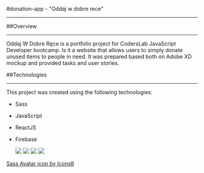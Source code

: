 
#donation-app - "Oddaj w dobre rece"
___
##Overview 
___
Oddaj W Dobre Ręce is a portfolio project for CodersLab JavaScript Developer bootcamp. Is it a website that allows users to simply donate unused items to people in need. It was prepared based both on Adobe XD mockup and provided tasks and user stories.

##Technologies 
___
This project was created using the following technologies:

* Sass
* JavaScript
* ReactJS
* Firebase


  ![](https://img.icons8.com/color/48/000000/sass-avatar.png)
  ![](https://img.icons8.com/color/48/000000/javascript--v1.png)
  ![](https://img.icons8.com/office/40/000000/react.png)
  ![](https://img.icons8.com/color/48/000000/firebase.png)



<a href="https://icons8.com/icon/vEiU8UeAmv0x/sass-avatar">Sass Avatar icon by Icons8</a>